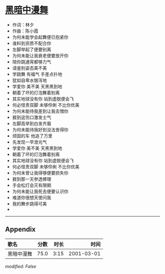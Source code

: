 # [黑暗中漫舞](https://music.163.com/song?id=67452)

* 作词：林夕
* 作曲：陈小霞
* 为何未能学会起舞便已抱紧你
* 谁料到资质不配合你
* 左脚举起了便要别离
* 为何未能让我衰老便要放开你
* 陪你跳通宵都够力气
* 请鉴别姿态美不美
* 学跳舞 有福气 手差点扑地
* 犹如自卑水银泻地
* 学爱你 美不美 天黑黑到地
* 朝着了坏的灯泡舞着别离
* 其实地球没有你 站到虚脱便会飞
* 何必怪责双脚 未够伶俐 不比你优美
* 为何未能待我差到让我去憎你
* 捱到这伤口激发士气
* 左脚高举到白发齐眉
* 为何未能待我好到没法舍得你
* 顽固的车  他追了万里
* 先发现一早泄光气
* 学爱你 美不美 天黑黑到地
* 朝着了坏的灯泡舞着别离
* 其实地球没有你 站到虚脱便会飞
* 何必怪责双脚 未够伶俐 不比你优美
* 为何未曾让我得够便要损失你
* 捱到那一天参透佛理
* 手会松灯会灭有限期
* 为何未能让我死去便要认识你
* 难道你很想天使问我
* 我的舞步跳得可美
* 


---

## Appendix

|歌名|分数|时长|时间|
|:---|:---:|---:|---:|
|黑暗中漫舞|75.0|3:15|2001-03-01

*modified: False*